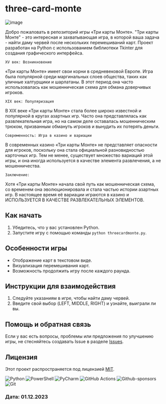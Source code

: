 # three-card-monte
![image](https://github.com/QuadDarv1ne/three-card-monte/assets/51045274/abda4c7d-a012-4a93-90d1-2297ec4a2b99)

Добро пожаловать в репозиторий игры «Три карты Монте».
"Три карты Монте" - это интересная и захватывающая игра, в которой ваша задача - найти даму червей после нескольких перемешиваний карт.
Проект разработан на Python с использованием библиотеки Tkinter для создания графического интерфейса.

`XV век: Возникновение`

«Три карты Монте» имеет свои корни в средневековой Европе.
Игра была популярной среди маргинальных слоев общества, таких как уличные халтурщики и шарлатаны.
В этот период она часто использовалась как мошенническая схема для обмана доверчивых игроков.

`XIX век: Популяризация`

В XIX веке «Три карты Монте» стала более широко известной и популярной в кругах азартных игр.
Часто она представлялась как развлекательная игра, но на самом деле оставалась мошенническим трюком, призванным обмануть игроков и вынудить их потерять деньги.

`Современность: Игра в казино и вариации`

В современных казино «Три карты Монте» не представляет опасности для игроков, поскольку она стала официальной разновидностью карточных игр.
Тем не менее, существует множество вариаций этой игры, и она иногда используется в качестве элемента развлечения, а не мошенничества.

`Заключение:`

Хотя «Три карты Монте» начала свой путь как мошенническая схема, со временем она эволюционировала и стала частью истории азартных игр.
В настоящее время её вариации играются в казино и ИСПОЛЬЗУЕТСЯ В КАЧЕСТВЕ РАЗВЛЕКАТЕЛЬНЫХ ЭЛЕМЕНТОВ.

## Как начать
1. Убедитесь, что у вас установлен Python.
2. Запустите игру с помощью команды `python threecardmonte.py`.

## Особенности игры
- Отображение карт в текстовом виде.
- Визуализация перемешивания карт.
- Возможность продолжить игру после каждого раунда.

## Инструкции для взаимодействия
1. Следуйте указаниям в игре, чтобы найти даму червей.
2. Введите свой выбор (LEFT, MIDDLE, RIGHT) и узнайте, выиграли ли вы.

## Помощь и обратная связь
Если у вас есть вопросы, проблемы или предложения по улучшению игры, не стесняйтесь создавать Issue в разделе [Issues](https://github.com/yourusername/threecardmonte/issues).

## Лицензия
Этот проект распространяется под лицензией [MIT](LICENSE).

![Python](https://img.shields.io/badge/python-3670A0?style=for-the-badge&logo=python&logoColor=ffdd54)
![PowerShell](https://img.shields.io/badge/PowerShell-%235391FE.svg?style=for-the-badge&logo=powershell&logoColor=white)
![PyCharm](https://img.shields.io/badge/pycharm-143?style=for-the-badge&logo=pycharm&logoColor=black&color=black&labelColor=green)
![GitHub Actions](https://img.shields.io/badge/github%20actions-%232671E5.svg?style=for-the-badge&logo=githubactions&logoColor=white)
![Github-sponsors](https://img.shields.io/badge/sponsor-30363D?style=for-the-badge&logo=GitHub-Sponsors&logoColor=#EA4AAA)
![Git](https://img.shields.io/badge/git-%23F05033.svg?style=for-the-badge&logo=git&logoColor=white)

### Дата: 01.12.2023
